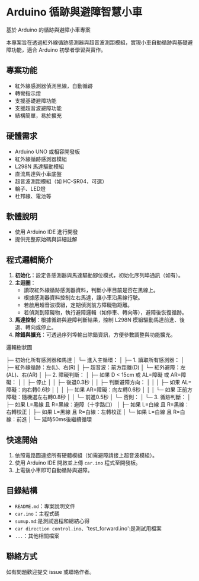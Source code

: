 # Arduino 循跡與避障智慧小車

基於 Arduino 的循跡與避障小車專案

本專案旨在透過紅外線循跡感測器與超音波測距模組，實現小車自動循跡與基礎避障功能，適合 Arduino 初學者學習與實作。

## 專案功能

- 紅外線感測器偵測黑線，自動循跡
- 轉彎指示燈
- 支援基礎避障功能
- 支援超音波避障功能
- 結構簡單，易於擴充

## 硬體需求

- Arduino UNO 或相容開發板
- 紅外線循跡感測器模組
- L298N 馬達驅動模組
- 直流馬達與小車底盤
- 超音波測距模組（如 HC-SR04，可選）
- 輪子、LED燈
- 杜邦線、電池等

## 軟體說明

- 使用 Arduino IDE 進行開發
- 提供完整原始碼與詳細註解

## 程式邏輯簡介

1. **初始化**：設定各感測器與馬達驅動腳位模式，初始化序列埠通訊（如有）。
2. **主迴圈**：
   - 讀取紅外線循跡感測器資料，判斷小車目前是否在黑線上。
   - 根據感測器資料控制左右馬達，讓小車沿黑線行駛。
   - 若啟用超音波模組，定期偵測前方障礙物距離。
   - 若偵測到障礙物，執行避障邏輯（如停車、轉向等），避障後恢復循跡。
3. **馬達控制**：根據循跡與避障判斷結果，控制 L298N 模組驅動馬達前進、後退、轉向或停止。
4. **除錯與擴充**：可透過序列埠輸出除錯資訊，方便參數調整與功能擴充。

邏輯樹狀圖

├─ 初始化所有感測器和馬達
│
└─ 進入主循環：
    │
    ├─ 1. 讀取所有感測器：
    │   ├─ 紅外線循跡：左(L)、右(R)
    │   ├─ 超音波：前方距離(D)
    │   └─ 紅外避障：左(AL)、右(AR)
    │
    ├─ 2. 障礙判斷：
    │   ├─ 如果 D < 15cm 或 AL=障礙 或 AR=障礙：
    │   │   ├─ 停止
    │   │   ├─ 後退0.3秒
    │   │   ├─ 判斷避障方向：
    │   │   │   ├─ 如果 AL=障礙：向右轉0.6秒
    │   │   │   ├─ 如果 AR=障礙：向左轉0.6秒
    │   │   │   └─ 如果 正前方障礙：隨機選左右轉0.8秒
    │   │   └─ 前進0.5秒
    │   └─ 否則：
    │       └─ 3. 循跡判斷：
    │           ├─ 如果 L=黑線 且 R=黑線：避障（十字路口）
    │           ├─ 如果 L=白線 且 R=黑線：右轉校正
    │           ├─ 如果 L=黑線 且 R=白線：左轉校正
    │           └─ 如果 L=白線 且 R=白線：前進
    │
    └─ 延時50ms後繼續循環

## 快速開始

1. 依照電路圖連接所有硬體模組（如需避障請接上超音波模組）。
2. 使用 Arduino IDE 開啟並上傳 `car.ino` 程式至開發板。
3. 上電後小車即可自動循跡與避障。

## 目錄結構

- `README.md`：專案說明文件
- `car.ino`：主程式碼
- `sumup.md`:是測試過程和總結心得
- `car direction control.ino`、'test_forward.ino':是測試用檔案
- `...`：其他相關檔案


## 聯絡方式

如有問題歡迎提交 issue 或聯絡作者。
